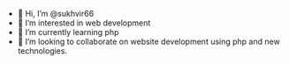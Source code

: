 - 👋 Hi, I’m @sukhvir66
- 👀 I’m interested in web development
- 🌱 I’m currently learning php
- 💞️ I’m looking to collaborate on website development using php and new technologies.


<!---
sukhvir66/sukhvir66 is a ✨ special ✨ repository because its `README.md` (this file) appears on your GitHub profile.
You can click the Preview link to take a look at your changes.
--->
